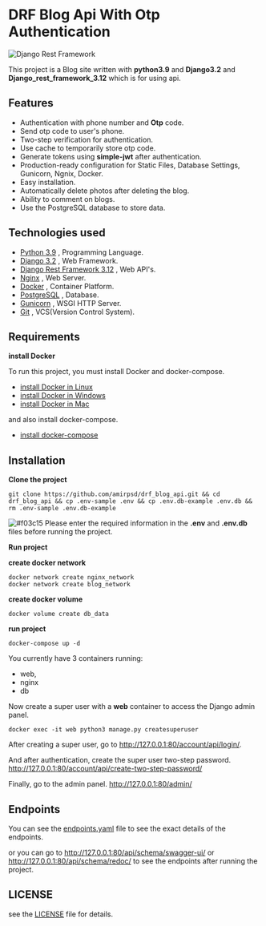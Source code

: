# DRF Blog Api With Otp Authentication

![Django Rest Framework](src/static/django_rest_framework.png)

This project is a Blog site written with **python3.9** and **Django3.2** and **Django_rest_framework_3.12** which is for using api.


## Features

- Authentication with phone number and **Otp** code.
- Send otp code to user's phone.
- Two-step verification for authentication.
- Use cache to temporarily store otp code.
- Generate tokens using **simple-jwt** after authentication.
- Production-ready configuration for Static Files, Database Settings, Gunicorn, Ngnix, Docker.
- Easy installation.
- Automatically delete photos after deleting the blog.
- Ability to comment on blogs.
- Use the PostgreSQL database to store data.


## Technologies used

- [Python 3.9](https://www.python.org/) , Programming Language. [](https://img.shields.io/badge/python-3.9-red)
- [Django 3.2](https://docs.djangoproject.com/en/3.2/releases/3.2/) ,  Web Framework.
- [Django Rest Framework 3.12](https://www.django-rest-framework.org/) , Web API's.
- [Nginx](https://www.nginx.com/) , Web Server.
- [Docker](https://www.docker.com/) , Container Platform.
- [PostgreSQL](https://www.postgresql.org/) , Database.
- [Gunicorn](https://gunicorn.org/) , WSGI HTTP Server.
- [Git](https://git-scm.com/doc) , VCS(Version Control System).


## Requirements

**install Docker**

To run this project, you must install Docker and docker-compose.

- [install Docker in Linux](https://docs.docker.com/engine/install/)
- [install Docker in Windows](https://docs.docker.com/desktop/windows/install/)
- [install Docker in Mac](https://docs.docker.com/desktop/mac/install/)

and also install docker-compose.

- [install docker-compose](https://docs.docker.com/compose/install/)


## Installation

**Clone the project**

```shell
git clone https://github.com/amirpsd/drf_blog_api.git && cd drf_blog_api && cp .env-sample .env && cp .env.db-example .env.db && rm .env-sample .env.db-example
```

![#f03c15](https://via.placeholder.com/15/f03c15/000000?text=+)
Please enter the required information in the **.env** and **.env.db** files before running the project.


**Run project**

**create docker network**

```shell
docker network create nginx_network
docker network create blog_network
```

**create docker volume**

```shell
docker volume create db_data
```

**run project**

```shell
docker-compose up -d
```

You currently have 3 containers running:

- web, 
- nginx 
- db

Now create a super user with a **web** container to access the Django admin panel.

```shell
docker exec -it web python3 manage.py createsuperuser
```

After creating a super user, go to http://127.0.0.1:80/account/api/login/.

And after authentication, create the super user two-step password. http://127.0.0.1:80/account/api/create-two-step-password/

Finally, go to the admin panel. http://127.0.0.1:80/admin/


## Endpoints

You can see the [endpoints.yaml](https://github.com/amirpsd/drf_blog_api/blob/main/endpoints.yaml) file to see the exact details of the endpoints.

or you can go to http://127.0.0.1:80/api/schema/swagger-ui/ or http://127.0.0.1:80/api/schema/redoc/
to see the endpoints after running the project.


## LICENSE

see the [LICENSE](https://github.com/amirpsd/drf_blog_api/blob/main/LICENSE) file for details.
